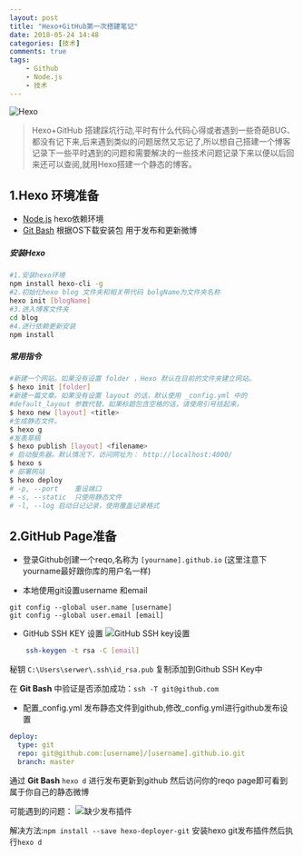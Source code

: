 ```yaml
---
layout: post
title: "Hexo+GitHub第一次搭建笔记"
date: 2018-05-24 14:48
categories: [技术]
comments: true
tags: 
	- Github 
	- Node.js
	- 技术
---
```


![Hexo](/images/hexo.jpg)

> Hexo+GitHub 搭建踩坑行动,平时有什么代码心得或者遇到一些奇葩BUG、都没有记下来,后来遇到类似的问题居然又忘记了,所以想自己搭建一个博客记录下一些平时遇到的问题和需要解决的一些技术问题记录下来以便以后回来还可以查阅,就用Hexo搭建一个静态的博客。

## 1.Hexo 环境准备
 * [Node.js](http://nodejs.cn/) hexo依赖环境
 * [Git Bash](https://git-scm.com/) 根据OS下载安装包 用于发布和更新微博
 
##### 安装Hexo
``` bash
#1.安装hexo环境
npm install hexo-cli -g  
#2.初始化hexo blog 文件夹和相关带代码 bolgName为文件夹名称
hexo init [blogName]
#3.进入博客文件夹
cd blog
#4.进行依赖更新安装
npm install
 ```
 

##### 常用指令
```bash
#新建一个网站。如果没有设置 folder ，Hexo 默认在目前的文件夹建立网站。
$ hexo init [folder]
#新建一篇文章。如果没有设置 layout 的话，默认使用 _config.yml 中的 
#default_layout 参数代替。如果标题包含空格的话，请使用引号括起来。
$ hexo new [layout] <title>
#生成静态文件。
$ hexo g
#发表草稿
$ hexo publish [layout] <filename>
# 启动服务器。默认情况下，访问网址为： http://localhost:4000/
$ hexo s
# 部署网站
$ hexo deploy
# -p, --port	重设端口
# -s, --static	只使用静态文件
# -l, --log	启动日记记录，使用覆盖记录格式
 ```
 
 ## 2.GitHub Page准备
* 登录Github创建一个reqo,名称为 `` [yourname].github.io `` (这里注意下yourname最好跟你库的用户名一样)

* 本地使用git设置username 和email 
        
```
git config --global user.name [username]
git config --global user.email [email]
```

* GitHub SSH KEY 设置
![GitHub SSH key设置](/images/ssh-key.jpg) 

``` bash
    ssh-keygen -t rsa -C [email]
```
秘钥 `` C:\Users\serwer\.ssh\id_rsa.pub `` 复制添加到Github SSH Key中

在 **Git Bash** 中验证是否添加成功：``ssh -T git@github.com``

* 配置_config.yml 发布静态文件到github,修改_config.yml进行github发布设置

``` yml
deploy:
  type: git
  repo: git@github.com:[username]/[username].github.io.git
  branch: master
 ```
 通过 **Git Bash** `` hexo d `` 进行发布更新到github 然后访问你的reqo page即可看到属于你自己的静态微博    
 
 可能遇到的问题：
  ![缺少发布插件](/images/error.jpg)
  
  解决方法:`` npm install --save hexo-deployer-git `` 安装hexo git发布插件然后执行``hexo d`` 

 
    